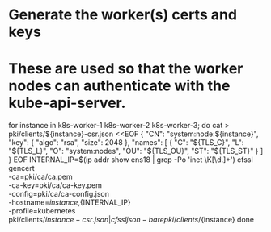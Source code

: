 # Generate the worker(s) certs and keys
# These are used so that the worker nodes can authenticate with the kube-api-server.

for instance in k8s-worker-1 k8s-worker-2 k8s-worker-3; do
cat > pki/clients/${instance}-csr.json <<EOF
{
  "CN": "system:node:${instance}",
  "key": {
    "algo": "rsa",
    "size": 2048
  },
  "names": [
    {
      "C": "${TLS_C}",
      "L": "${TLS_L}",
      "O": "system:nodes",
      "OU": "${TLS_OU}",
      "ST": "${TLS_ST}"
    }
  ]
}
EOF
INTERNAL_IP=$(ip addr show ens18 | grep -Po 'inet \K[\d.]+')
cfssl gencert \
  -ca=pki/ca/ca.pem \
  -ca-key=pki/ca/ca-key.pem \
  -config=pki/ca/ca-config.json \
  -hostname=${instance},${INTERNAL_IP} \
  -profile=kubernetes \
  pki/clients/${instance}-csr.json | cfssljson -bare pki/clients/${instance}
done